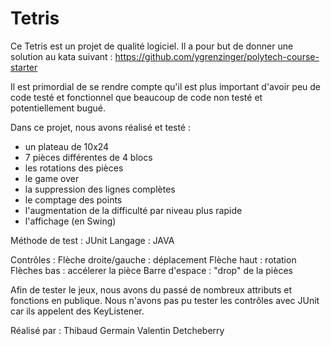 # Tetris


Ce Tetris est un projet de qualité logiciel. Il a pour but de donner une solution au kata suivant :
https://github.com/ygrenzinger/polytech-course-starter

Il est primordial de se rendre compte qu'il est plus important d'avoir peu de code testé et fonctionnel que beaucoup de code non testé et  potentiellement bugué.

Dans ce projet, nous avons réalisé et testé :
- un plateau de 10x24
- 7 pièces différentes de 4 blocs
- les rotations des pièces
- le game over
- la suppression des lignes complètes
- le comptage des points
- l'augmentation de la difficulté par niveau plus rapide
- l'affichage (en Swing)

Méthode de test : JUnit
Langage : JAVA

Contrôles :
Flèche droite/gauche : déplacement
Flèche haut : rotation
Flèches bas : accélerer la pièce
Barre d'espace : "drop" de la pièces

Afin de tester le jeux, nous avons du passé de nombreux attributs et fonctions en publique.
Nous n'avons pas pu tester les contrôles avec JUnit car ils appelent des KeyListener.


Réalisé par :
Thibaud Germain
Valentin Detcheberry
